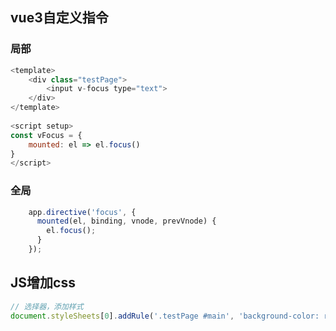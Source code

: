 ## vue3自定义指令

### 局部

```javascript
<template>
    <div class="testPage">
        <input v-focus type="text">
    </div>
</template>
  
<script setup>
const vFocus = {
    mounted: el => el.focus()
}
</script>
```

### 全局

```javascript
    app.directive('focus', {
      mounted(el, binding, vnode, prevVnode) {
        el.focus();
      }
    });
```

## JS增加css

```javascript
// 选择器，添加样式
document.styleSheets[0].addRule('.testPage #main', 'background-color: red;');
```